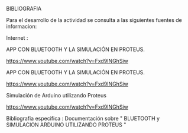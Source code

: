 BIBLIOGRAFIA

Para el desarrollo de la actividad se consulta a las siguientes fuentes de informacion:

Internet :

APP CON BLUETOOTH Y LA SIMULACIÓN EN  PROTEUS.

https://www.youtube.com/watch?v=Fxd9INGhSiw

APP CON BLUETOOTH Y LA SIMULACIÓN EN  PROTEUS.

https://www.youtube.com/watch?v=Fxd9INGhSiw

Simulación de Arduino utilizando Proteus


https://www.youtube.com/watch?v=Fxd9INGhSiw

 
Bibliografia especifica : Documentación sobre " BLUETOOTH y SIMULACION ARDUINO UTILIZANDO PROTEUS "




